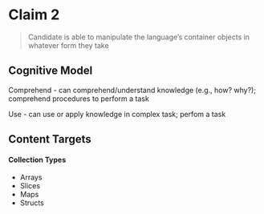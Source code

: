 # Claim 2

> Candidate is able to manipulate the language’s container objects in whatever form they take

## Cognitive Model

Comprehend - can comprehend/understand knowledge (e.g., how? why?); comprehend procedures to perform a task

Use - can use or apply knowledge in complex task; perfom a task

## Content Targets

#### Collection Types

- Arrays
- Slices
- Maps
- Structs
